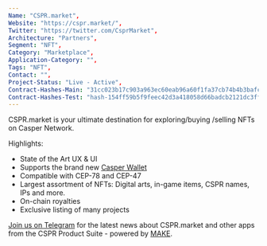 ```yaml
--- 
Name: "CSPR.market", 
Website: "https://cspr.market/", 
Twitter: "https://twitter.com/CsprMarket", 
Architecture: "Partners",
Segment: "NFT",
Category: "Marketplace",
Application-Category: "",
Tags: "NFT",
Contact: "",
Project-Status: "Live - Active",
Contract-Hashes-Main: "31cc023b17c903a963ec60eab96a60f1fa37cb74b4b3bafc91a441e0e9d70f97,0b0508bf0f4cfd0689cbfa1e65a1ad5a3732c36ee2928f9d78701ebdc8983825",
Contract-Hashes-Test: "hash-154ff59b5f9feec42d3a418058d66badcb2121dc3ffb2e3cf92596bf5aafbc88,hash-a7b2de3119f20c32ec19a103359e7b2942159a3198bde29687b497c22a9d27bc",
--- 
```

<!--lang:en--> 
CSPR.market is your ultimate destination for exploring/buying /selling NFTs on Casper Network.

Highlights:

- State of the Art UX & UI
- Supports the brand new [Casper Wallet](https://casperwallet.io/)
- Compatible with CEP-78 and CEP-47
- Largest assortment of NFTs: Digital arts, in-game items, CSPR names, IPs and more.
- On-chain royalties
- Exclusive listing of many projects
  
[Join us on Telegram](https://t.me/CSPRhub) for the latest news about CSPR.market and other apps from the CSPR Product Suite - powered by [MAKE](https://make.services/).

<!--lang:es--] 
<!--lang:de--] 
<!--lang:fr--] 
<!--lang:pl--] 
<!--lang:uk--] 
[!--lang:*--> 
